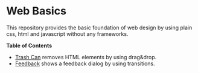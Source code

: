 # Web Basics
This repository provides the basic foundation of web design by using plain css, html and javascript without any frameworks.

**Table of Contents**
- [Trash Can](0-trash-can) removes HTML elements by using drag&drop.
- [Feedback](1-feedback) shows a feedback dialog by using transitions.
